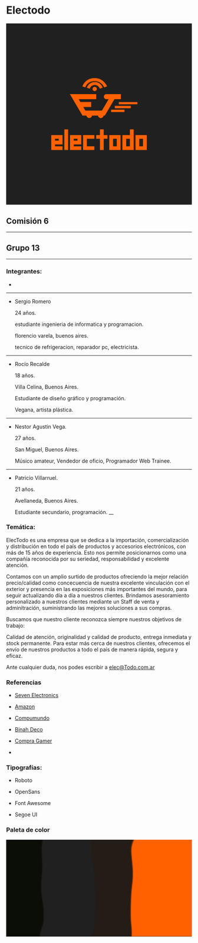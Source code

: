 # Electodo
![grupo_13](./logo/electodo_logo.png "Electodo")
## **Comisión 6**
---
## **Grupo 13**
___

### **Integrantes:**
-
___
-  Sergio Romero
   
   24 años.

   estudiante ingenieria de informatica y programacion.

   florencio varela, buenos aires.

   tecnico de refrigeracion, reparador pc, electricista.
___
-  Rocío Recalde

   18 años.
   
   Villa Celina, Buenos Aires.

   Estudiante de diseño gráfico y programación. 

   Vegana, artista plástica.
___
-  Nestor Agustin Vega.

   27 años.

   San Miguel, Buenos Aires.

   Músico amateur, Vendedor de oficio, Programador Web Trainee.
___
-  Patricio Villarruel.

   21 años.

   Avellaneda, Buenos Aires.

   Estudiante secundario, programación.
__

### **Temática:**
ElecTodo es una empresa que se dedica a la importación, comercialización y distribución en todo el país de productos y accesorios electrónicos, con más de 15 años de experiencia. Esto nos permite posicionarnos como una compañía reconocida por su seriedad, responsabilidad y excelente atención.

Contamos con un amplio surtido de productos ofreciendo la mejor relación precio/calidad como concecuencia de nuestra excelente vinculación con el exterior y presencia en las exposiciones más importantes del mundo, para seguir actualizando día a día a nuestros clientes. Brindamos asesoramiento personalizado a nuestros clientes mediante un Staff de venta y adminitración, suministrando las mejores soluciones a sus compras.

Buscamos que nuestro cliente reconozca siempre nuestros objetivos de trabajo:

Calidad de atención, originalidad y calidad de producto, entrega inmediata y stock permanente.
Para estar más cerca de nuestros clientes, ofrecemos el envío de nuestros productos a todo el país de manera rápida, segura y eficaz.
 
Ante cualquier duda, nos podes escribir a elec@Todo.com.ar

### **Referencias**
- [Seven Electronics](https://www.sevenelectronics.com.ar/ofertas.php)

- [Amazon](https://www.amazon.com/-/es/)

- [Compumundo](https://www.compumundo.com.ar/)

- [Binah Deco](https://www.binahdeco.com.ar/)

- [Compra Gamer](https://compragamer.com/)

-

### **Tipografías:**

- Roboto

- OpenSans

- Font Awesome

- Segoe UI

### **Paleta de color**
![paleta de color](./color/paleta_color.jpg)

 
